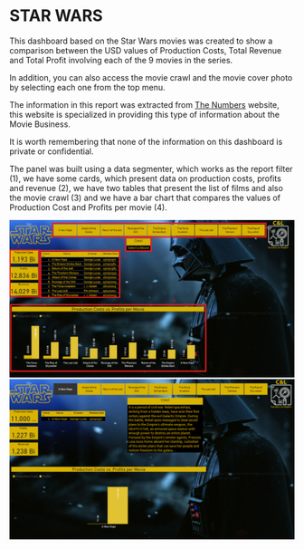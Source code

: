 # STAR WARS

This dashboard based on the Star Wars movies was created to show a comparison between the USD values of Production Costs, Total Revenue and Total Profit involving each of the 9 movies in the series.

In addition, you can also access the movie crawl and the movie cover photo by selecting each one from the top menu.

The information in this report was extracted from [The Numbers](https://www.the-numbers.com/movies/franchise/Star-Wars#tab=summary) website, this website is specialized in providing this type of information about the Movie Business.

It is worth remembering that none of the information on this dashboard is private or confidential.

The panel was built using a data segmenter, which works as the report filter (1), we have some cards, which present data on production costs, profits and revenue (2), we have two tables that present the list of films and also the movie crawl (3) and we have a bar chart that compares the values of Production Cost and Profits per movie (4).

<img src="Prints/Print1.png" alt="Star Wars print 1" width="1024"/>

<img src="Prints/Print2.png" alt="Star Wars print 2" width="1024"/>